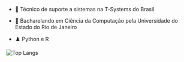 - 🔭 Técnico de suporte a sistemas na T-Systems do Brasil

- 🌱 Bacharelando em Ciência da Computação pela Universidade do Estado do Rio de Janeiro

- ♟️ Python e R

![Top Langs](https://github-readme-stats.vercel.app/api/top-langs/?username=fael0306)

